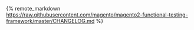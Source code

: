 ---
---

{% remote_markdown https://raw.githubusercontent.com/magento/magento2-functional-testing-framework/master/CHANGELOG.md %}